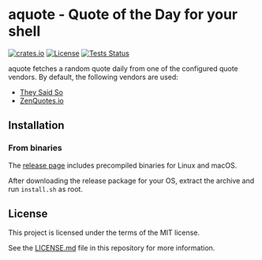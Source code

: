 # aquote - Quote of the Day for your shell

[![crates.io](https://img.shields.io/crates/v/aquote)](https://crates.io/crates/aquote)
[![License](https://img.shields.io/crates/l/aquote)](LICENSE.md)
[![Tests Status](https://github.com/kerlilow/aquote/workflows/tests/badge.svg)](https://github.com/kerlilow/aquote/actions)

aquote fetches a random quote daily from one of the configured quote vendors.
By default, the following vendors are used:

- [They Said So](https://theysaidso.com)
- [ZenQuotes.io](https://zenquotes.io)

## Installation

### From binaries

The [release page](https://github.com/kerlilow/aquote/releases) includes precompiled binaries for Linux and macOS.

After downloading the release package for your OS, extract the archive and run `install.sh` as root.

## License

This project is licensed under the terms of the MIT license.

See the [LICENSE.md](LICENSE.md) file in this repository for more information.
